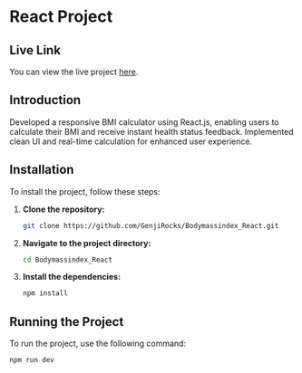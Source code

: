 # React Project

## Live Link
You can view the live project [here](<https://bodymassindex-react.vercel.app/>).

## Introduction
Developed a responsive BMI calculator using React.js, enabling users to calculate their BMI and receive instant health status feedback. Implemented clean UI and real-time calculation for enhanced user experience.

## Installation
To install the project, follow these steps:

1. **Clone the repository:**

    ```sh
    git clone https://github.com/GenjiRocks/Bodymassindex_React.git
    ```

2. **Navigate to the project directory:**

    ```sh
    cd Bodymassindex_React

    ```

3. **Install the dependencies:**

    ```sh
    npm install
    ```

## Running the Project
To run the project, use the following command:

```sh
npm run dev
